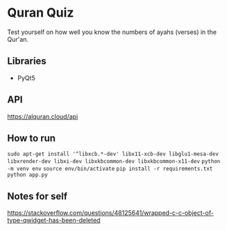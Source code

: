 # Quran Quiz
Test yourself on how well you know the numbers of ayahs (verses) in the Qur'an.

## Libraries
* PyQt5

## API
https://alquran.cloud/api

## How to run
```sudo apt-get install '^libxcb.*-dev' libx11-xcb-dev libglu1-mesa-dev libxrender-dev libxi-dev libxkbcommon-dev libxkbcommon-x11-dev``` 
```python -m venv env``` 
```source env/bin/activate``` 
```pip install -r requirements.txt``` 
```python app.py``` 


## Notes for self
https://stackoverflow.com/questions/48125641/wrapped-c-c-object-of-type-qwidget-has-been-deleted
